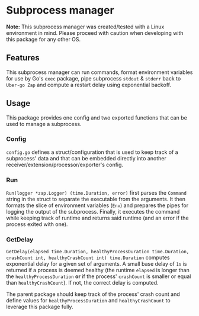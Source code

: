 # Subprocess manager

**Note:** This subprocess manager was created/tested with a Linux environment in mind. Please proceed with caution when developing with this package for any other OS.

## Features

This subprocess manager can run commands, format environment variables for use by Go's `exec` package, pipe subprocess `stdout` & `stderr` back to `Uber-go Zap` and compute a restart delay using exponential backoff.

## Usage

This package provides one config and two exported functions that can be used to manage a subprocess. 

### Config

`config.go` defines a struct/configuration that is used to keep track of a subprocess' data and that can be embedded directly into another receiver/extension/processor/exporter's config.

### Run

`Run(logger *zap.Logger) (time.Duration, error)` first parses the `Command` string in the struct to separate the executable from the arguments. It then formats the slice of environment variables (`Env`) and prepares the pipes for logging the output of the subprocess. Finally, it executes the command while keeping track of runtime and returns said runtime (and an error if the process exited with one).

### GetDelay

`GetDelay(elapsed time.Duration, healthyProcessDuration time.Duration, crashCount int, healthyCrashCount int) time.Duration` computes exponential delay for a given set of arguments. A small base delay of `1s` is returned if a process is deemed healthy (the runtime `elapsed` is longer than the `healthyProcessDuration` **or** if the process' `crashCount` is smaller or equal than `healthyCrashCount`). If not, the correct delay is computed.

The parent package should keep track of the process' crash count and define values for `healthyProcessDuration` and `healthyCrashCount` to leverage this package fully.
